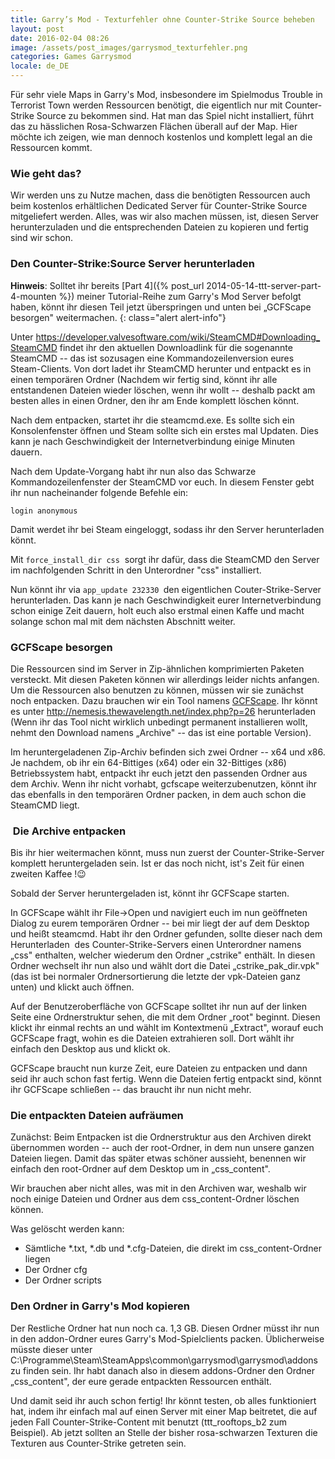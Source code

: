 ```yaml
---
title: Garry’s Mod - Texturfehler ohne Counter-Strike Source beheben
layout: post
date: 2016-02-04 08:26
image: /assets/post_images/garrysmod_texturfehler.png
categories: Games Garrysmod
locale: de_DE
---
```


Für sehr viele Maps in Garry's Mod, insbesondere im Spielmodus Trouble in Terrorist Town werden Ressourcen benötigt, die eigentlich nur mit Counter-Strike Source zu bekommen sind. Hat man das Spiel nicht installiert, führt das zu hässlichen Rosa-Schwarzen Flächen überall auf der Map. Hier möchte ich zeigen, wie man dennoch kostenlos und komplett legal an die Ressourcen kommt. 
<!--more-->
### Wie geht das?

Wir werden uns zu Nutze machen, dass die benötigten Ressourcen auch beim kostenlos erhältlichen Dedicated Server für Counter-Strike Source mitgeliefert werden. Alles, was wir also machen müssen, ist, diesen Server herunterzuladen und die entsprechenden Dateien zu kopieren und fertig sind wir schon.

### Den Counter-Strike:Source Server herunterladen

**Hinweis**: Solltet ihr bereits [Part 4]({% post_url 2014-05-14-ttt-server-part-4-mounten %}) meiner Tutorial-Reihe zum Garry's Mod Server befolgt haben, könnt ihr diesen Teil jetzt überspringen und unten bei „GCFScape besorgen" weitermachen.
{: class="alert alert-info"}

Unter <https://developer.valvesoftware.com/wiki/SteamCMD#Downloading_SteamCMD> findet ihr den aktuellen Downloadlink für die sogenannte SteamCMD -- das ist sozusagen eine Kommandozeilenversion eures Steam-Clients. Von dort ladet ihr SteamCMD herunter und entpackt es in einen temporären Ordner (Nachdem wir fertig sind, könnt ihr alle entstandenen Dateien wieder löschen, wenn ihr wollt -- deshalb packt am besten alles in einen Ordner, den ihr am Ende komplett löschen könnt.

Nach dem entpacken, startet ihr die steamcmd.exe. Es sollte sich ein Konsolenfenster öffnen und Steam sollte sich ein erstes mal Updaten. Dies kann je nach Geschwindigkeit der Internetverbindung einige Minuten dauern.

Nach dem Update-Vorgang habt ihr nun also das Schwarze Kommandozeilenfenster der SteamCMD vor euch. In diesem Fenster gebt ihr nun nacheinander folgende Befehle ein:

`login anonymous`

Damit werdet ihr bei Steam eingeloggt, sodass ihr den Server herunterladen könnt.

Mit `force_install_dir css`  sorgt ihr dafür, dass die SteamCMD den Server im nachfolgenden Schritt in den Unterordner "css" installiert.

Nun könnt ihr via `app_update 232330 `den eigentlichen Couter-Strike-Server herunterladen. Das kann je nach Geschwindigkeit eurer Internetverbindung schon einige Zeit dauern, holt euch also erstmal einen Kaffe und macht solange schon mal mit dem nächsten Abschnitt weiter.

### GCFScape besorgen

Die Ressourcen sind im Server in Zip-ähnlichen komprimierten Paketen versteckt. Mit diesen Paketen können wir allerdings leider nichts anfangen. Um die Ressourcen also benutzen zu können, müssen wir sie zunächst noch entpacken. Dazu brauchen wir ein Tool namens [GCFScape](https://developer.valvesoftware.com/wiki/GCFScape). Ihr könnt es unter <http://nemesis.thewavelength.net/index.php?p=26> herunterladen (Wenn ihr das Tool nicht wirklich unbedingt permanent installieren wollt, nehmt den Download namens „Archive" -- das ist eine portable Version).

Im heruntergeladenen Zip-Archiv befinden sich zwei Ordner -- x64 und x86. Je nachdem, ob ihr ein 64-Bittiges (x64) oder ein 32-Bittiges (x86) Betriebssystem habt, entpackt ihr euch jetzt den passenden Ordner aus dem Archiv. Wenn ihr nicht vorhabt, gcfscape weiterzubenutzen, könnt ihr das ebenfalls in den temporären Ordner packen, in dem auch schon die SteamCMD liegt.

###  Die Archive entpacken

Bis ihr hier weitermachen könnt, muss nun zuerst der Counter-Strike-Server komplett heruntergeladen sein. Ist er das noch nicht, ist's Zeit für einen zweiten Kaffee !😉

Sobald der Server heruntergeladen ist, könnt ihr GCFScape starten.

In GCFScape wählt ihr File->Open und navigiert euch im nun geöffneten Dialog zu eurem temporären Ordner -- bei mir liegt der auf dem Desktop und heißt steamcmd. Habt ihr den Ordner gefunden, sollte dieser nach dem Herunterladen  des Counter-Strike-Servers einen Unterordner namens „css" enthalten, welcher wiederum den Ordner „cstrike" enthält. In diesen Ordner wechselt ihr nun also und wählt dort die Datei „cstrike_pak_dir.vpk" (das ist bei normaler Ordnersortierung die letzte der vpk-Dateien ganz unten) und klickt auch öffnen.

Auf der Benutzeroberfläche von GCFScape solltet ihr nun auf der linken Seite eine Ordnerstruktur sehen, die mit dem Ordner „root" beginnt. Diesen klickt ihr einmal rechts an und wählt im Kontextmenü „Extract", worauf euch GCFScape fragt, wohin es die Dateien extrahieren soll. Dort wählt ihr einfach den Desktop aus und klickt ok.

GCFScape braucht nun kurze Zeit, eure Dateien zu entpacken und dann seid ihr auch schon fast fertig. Wenn die Dateien fertig entpackt sind, könnt ihr GCFScape schließen -- das braucht ihr nun nicht mehr.

### Die entpackten Dateien aufräumen

Zunächst: Beim Entpacken ist die Ordnerstruktur aus den Archiven direkt übernommen worden -- auch der root-Ordner, in dem nun unsere ganzen Dateien liegen. Damit das später etwas schöner aussieht, benennen wir einfach den root-Ordner auf dem Desktop um in „css_content".

Wir brauchen aber nicht alles, was mit in den Archiven war, weshalb wir noch einige Dateien und Ordner aus dem css_content-Ordner löschen können.

Was gelöscht werden kann:

-   Sämtliche *.txt, *.db und *.cfg-Dateien, die direkt im css_content-Ordner liegen
-   Der Ordner cfg
-   Der Ordner scripts

### Den Ordner in Garry's Mod kopieren

Der Restliche Ordner hat nun noch ca. 1,3 GB. Diesen Ordner müsst ihr nun in den addon-Ordner eures Garry's Mod-Spielclients packen. Üblicherweise müsste dieser unter C:\Programme\Steam\SteamApps\common\garrysmod\garrysmod\addons zu finden sein. Ihr habt danach also in diesem addons-Ordner den Ordner „css_content", der eure gerade entpackten Ressourcen enthält.

Und damit seid ihr auch schon fertig! Ihr könnt testen, ob alles funktioniert hat, indem ihr einfach mal auf einen Server mit einer Map beitretet, die auf jeden Fall Counter-Strike-Content mit benutzt (ttt_rooftops_b2 zum Beispiel). Ab jetzt sollten an Stelle der bisher rosa-schwarzen Texturen die Texturen aus Counter-Strike getreten sein.